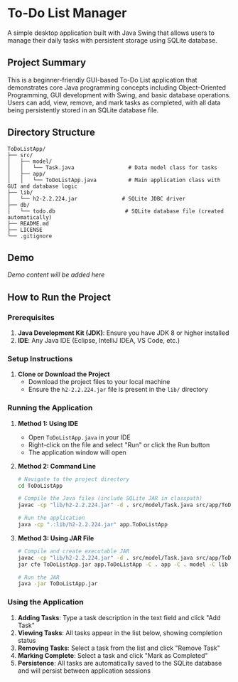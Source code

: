 # To-Do List Manager

A simple desktop application built with Java Swing that allows users to manage their daily tasks with persistent storage using SQLite database.

## Project Summary

This is a beginner-friendly GUI-based To-Do List application that demonstrates core Java programming concepts including Object-Oriented Programming, GUI development with Swing, and basic database operations. Users can add, view, remove, and mark tasks as completed, with all data being persistently stored in an SQLite database file.

## Directory Structure

```
ToDoListApp/
├── src/
│   ├── model/
│   │   └── Task.java                 # Data model class for tasks
│   ├── app/
│   │   └── ToDoListApp.java          # Main application class with GUI and database logic
├── lib/
│   └── h2-2.2.224.jar              # SQLite JDBC driver
├── db/
│   └── todo.db                      # SQLite database file (created automatically)
├── README.md
├── LICENSE
└── .gitignore
```

## Demo

*Demo content will be added here*

## How to Run the Project

### Prerequisites
1. **Java Development Kit (JDK)**: Ensure you have JDK 8 or higher installed
2. **IDE**: Any Java IDE (Eclipse, IntelliJ IDEA, VS Code, etc.)

### Setup Instructions

1. **Clone or Download the Project**
   - Download the project files to your local machine
   - Ensure the `h2-2.2.224.jar` file is present in the `lib/` directory

### Running the Application

1. **Method 1: Using IDE**
   - Open `ToDoListApp.java` in your IDE
   - Right-click on the file and select "Run" or click the Run button
   - The application window will open

2. **Method 2: Command Line**
   ```bash
   # Navigate to the project directory
   cd ToDoListApp
   
   # Compile the Java files (include SQLite JAR in classpath)
   javac -cp "lib/h2-2.2.224.jar" -d . src/model/Task.java src/app/ToDoListApp.java
   
   # Run the application
   java -cp ".:lib/h2-2.2.224.jar" app.ToDoListApp
   ```

3. **Method 3: Using JAR File**
   ```bash
   # Compile and create executable JAR
   javac -cp "lib/h2-2.2.224.jar" -d . src/model/Task.java src/app/ToDoListApp.java
   jar cfe ToDoListApp.jar app.ToDoListApp -C . app -C . model -C lib h2-2.2.224.jar
   
   # Run the JAR
   java -jar ToDoListApp.jar
   ```

### Using the Application

1. **Adding Tasks**: Type a task description in the text field and click "Add Task"
2. **Viewing Tasks**: All tasks appear in the list below, showing completion status
3. **Removing Tasks**: Select a task from the list and click "Remove Task"
4. **Marking Complete**: Select a task and click "Mark as Completed"
5. **Persistence**: All tasks are automatically saved to the SQLite database and will persist between application sessions


